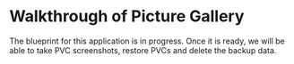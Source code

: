 # Walkthrough of Picture Gallery

The blueprint for this application is in progress. Once it is ready, we will be able to take PVC screenshots, restore PVCs and delete the backup data.